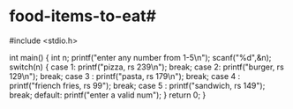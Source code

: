 # food-items-to-eat#
#include <stdio.h>

int main()
{
	int n;
	printf("enter any number from 1-5\n");
	scanf("%d",&n);
	switch(n)
	{
		case 1:
		printf("pizza, rs 239\n");
		break;
		case 2:
		printf("burger, rs 129\n");
		break;
		case 3 :
		printf("pasta, rs 179\n");
		break;
		case 4 :
		printf("friench fries, rs 99");
		break;
		case 5 :
		printf("sandwich, rs 149");
		break;
		default:
		printf("enter a valid num");
	}
	return 0;
}
